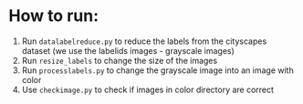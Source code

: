 # How to run:
1. Run `datalabelreduce.py` to reduce the labels from the cityscapes dataset
(we use the labelids images - grayscale images)
2. Run `resize_labels` to change the size of the images
3. Run `processlabels.py` to change the grayscale image into an image with color
4. Use `checkimage.py` to check if images in color directory are correct
